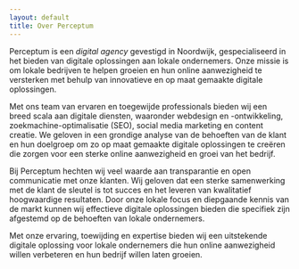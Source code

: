 ```yaml
---
layout: default
title: Over Perceptum
---
```



Perceptum is een _digital agency_ gevestigd in Noordwijk, gespecialiseerd in het bieden van digitale oplossingen aan lokale ondernemers. Onze missie is om lokale bedrijven te helpen groeien en hun online aanwezigheid te versterken met behulp van innovatieve en op maat gemaakte digitale oplossingen.

Met ons team van ervaren en toegewijde professionals bieden wij een breed scala aan digitale diensten, waaronder webdesign en -ontwikkeling, zoekmachine-optimalisatie (SEO), social media marketing en content creatie. We geloven in een grondige analyse van de behoeften van de klant en hun doelgroep om zo op maat gemaakte digitale oplossingen te creëren die zorgen voor een sterke online aanwezigheid en groei van het bedrijf.

Bij Perceptum hechten wij veel waarde aan transparantie en open communicatie met onze klanten. Wij geloven dat een sterke samenwerking met de klant de sleutel is tot succes en het leveren van kwalitatief hoogwaardige resultaten. Door onze lokale focus en diepgaande kennis van de markt kunnen wij effectieve digitale oplossingen bieden die specifiek zijn afgestemd op de behoeften van lokale ondernemers.

Met onze ervaring, toewijding en expertise bieden wij een uitstekende digitale oplossing voor lokale ondernemers die hun online aanwezigheid willen verbeteren en hun bedrijf willen laten groeien.
